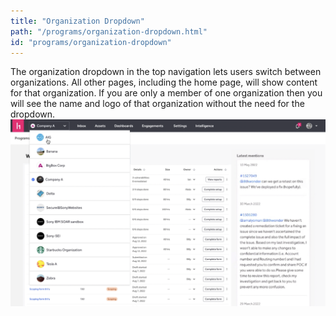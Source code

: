 ```yaml
---
title: "Organization Dropdown"
path: "/programs/organization-dropdown.html"
id: "programs/organization-dropdown"
---
```

The organization dropdown in the top navigation lets users switch between organizations. All other pages, including the home page, will show content for that organization.
If you are only a member of one organization then you will see the name and logo of that organization without the need for the dropdown.
![organization dropdown](./images/organization-dropdown.png)
